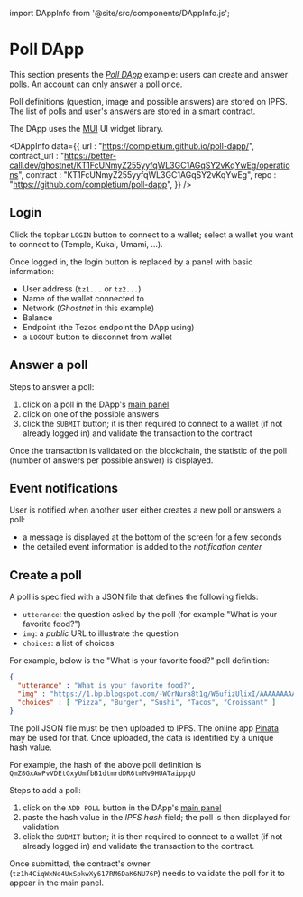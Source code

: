 import DAppInfo from '@site/src/components/DAppInfo.js';

# Poll DApp

This section presents the [*Poll DApp*](https://completium.github.io/poll-dapp/) example: users can create and answer polls. An account can only answer a poll once.

Poll definitions (question, image and possible answers) are stored on IPFS. The list of polls and user's answers are stored in a smart contract.

The DApp uses the [MUI](https://mui.com/) UI widget library.

<DAppInfo data={{
  url : "https://completium.github.io/poll-dapp/",
  contract_url : "https://better-call.dev/ghostnet/KT1FcUNmyZ255yyfqWL3GC1AGqSY2vKqYwEg/operations",
  contract : "KT1FcUNmyZ255yyfqWL3GC1AGqSY2vKqYwEg",
  repo : "https://github.com/completium/poll-dapp",
}} />

## Login

Click the topbar `LOGIN` button to connect to a wallet; select a wallet you want to connect to (Temple, Kukai, Umami, ...).

Once logged in, the login button is replaced by a panel with basic information:
* User address (`tz1...` or `tz2...`)
* Name of the wallet connected to
* Network (*Ghostnet* in this example)
* Balance
* Endpoint (the Tezos endpoint the DApp using)
* a `LOGOUT` button to disconnet from wallet

## Answer a poll

Steps to answer a poll:
1. click on a poll in the DApp's [main panel](https://completium.github.io/poll-dapp)
2. click on one of the possible answers
3. click the `SUBMIT` button; it is then required to connect to a wallet (if not already logged in) and validate the transaction to the contract

Once the transaction is validated on the blockchain, the statistic of the poll (number of answers per possible answer) is displayed.

## Event notifications

User is notified when another user either creates a new poll or answers a poll:
* a message is displayed at the bottom of the screen for a few seconds
* the detailed event information is added to the *notification center*

## Create a poll

A poll is specified with a JSON file that defines the following fields:
* `utterance`: the question asked by the poll (for example "What is your favorite food?")
* `img`: a *public* URL to illustrate the question
* `choices`: a list of choices

For example, below is the "What is your favorite food?" poll definition:
```json
{
  "utterance" : "What is your favorite food?",
  "img" : "https://1.bp.blogspot.com/-WOrNura8t1g/W6ufizUlixI/AAAAAAAAA38/X05agj6atWcxyyaRgOl07jMeaZnuF7JwgCLcBGAs/w1200-h630-p-k-no-nu/World-Food-Day.jpg",
  "choices" : [ "Pizza", "Burger", "Sushi", "Tacos", "Croissant" ]
}
```

The poll JSON file must be then uploaded to IPFS. The online app [Pinata](https://www.pinata.cloud/) may be used for that. Once uploaded, the data is identified by a unique hash value.

For example, the hash of the above poll definition is `QmZ8GxAwPvVDEtGxyUmfbB1dtmrdDR6tmMv9HUATaippqU`

Steps to add a poll:
1. click on the `ADD POLL` button in the DApp's [main panel](https://completium.github.io/poll-dapp)
2. paste the hash value in the *IPFS hash* field; the poll is then displayed for validation
3. click the `SUBMIT` button; it is then required to connect to a wallet (if not already logged in) and validate the transaction to the contract.

Once submitted, the contract's owner (`tz1h4CiqWxNe4UxSpkwXy617RM6DaK6NU76P`) needs to validate the poll for it to appear in the main panel.
